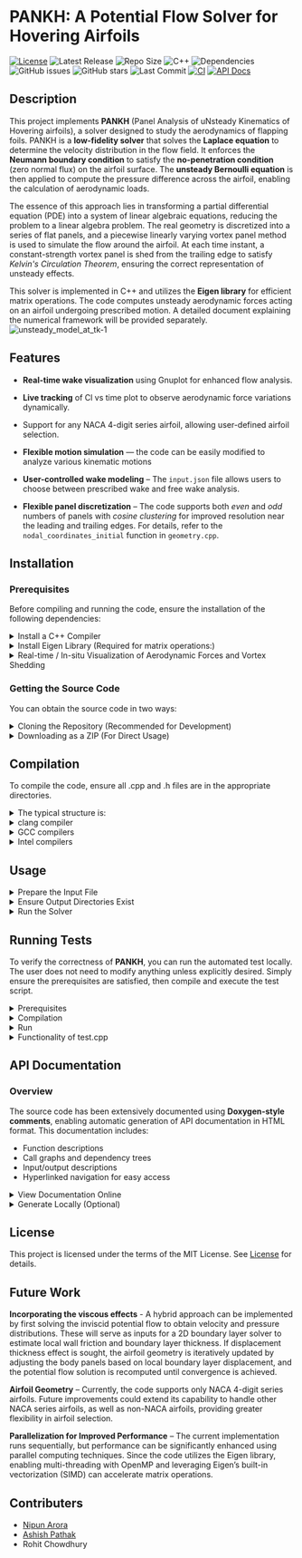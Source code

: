 # PANKH: A Potential Flow Solver for Hovering Airfoils

[![License](https://img.shields.io/github/license/coding4Acause/PANKH?color=blue)](LICENSE)
![Latest Release](https://img.shields.io/github/v/release/coding4Acause/PANKH?style=flat-square)
![Repo Size](https://img.shields.io/github/repo-size/coding4Acause/PANKH?color=blue)
![C++](https://img.shields.io/badge/C%2B%2B-11-blue)
![Dependencies](https://img.shields.io/badge/Dependencies-Eigen%2C%20Gnuplot-orange)
![GitHub issues](https://img.shields.io/github/issues/coding4Acause/PANKH)
![GitHub stars](https://img.shields.io/github/stars/coding4Acause/PANKH?style=social)
![Last Commit](https://img.shields.io/github/last-commit/coding4Acause/PANKH)
[![CI](https://github.com/coding4Acause/PANKH/actions/workflows/CI.yml/badge.svg)](https://github.com/coding4Acause/PANKH/actions/workflows/CI.yml)
[![API Docs](https://img.shields.io/badge/API--Docs-Click%20Here-blue?style=flat-square)](https://coding4Acause.github.io/PANKH/)

## Description
This project implements **PANKH** (Panel Analysis of uNsteady Kinematics of Hovering airfoils), a solver designed to study the aerodynamics of flapping foils. PANKH is a **low-fidelity solver** that solves the **Laplace equation** to determine the velocity distribution in the flow field. It enforces the **Neumann boundary condition** to satisfy the **no-penetration condition** (zero normal flux) on the airfoil surface.   The **unsteady Bernoulli equation** is then applied to compute the pressure difference across the airfoil, enabling the calculation of aerodynamic loads.

The essence of this approach lies in transforming a partial differential equation (PDE) into a system of linear algebraic equations, reducing the problem to a linear algebra problem. The real geometry is discretized into a series of flat panels, and a piecewise linearly varying vortex panel method is used to simulate the flow around the airfoil. At each time instant, a constant-strength vortex panel is shed from the trailing edge to satisfy *Kelvin's Circulation Theorem*, ensuring the correct representation of unsteady effects.

This solver is implemented in C++ and utilizes the **Eigen library** for efficient matrix operations. The code computes unsteady aerodynamic forces acting on an airfoil undergoing prescribed motion. A detailed document explaining the numerical framework will be provided separately.
![unsteady_model_at_tk-1](https://github.com/user-attachments/assets/b764fcf8-4402-4e61-bb78-6558aa271894)

## Features
- **Real-time wake visualization** using Gnuplot for enhanced flow analysis.

- **Live tracking** of Cl vs time plot to observe aerodynamic force variations dynamically.

- Support for any NACA 4-digit series airfoil, allowing user-defined airfoil selection.

- **Flexible motion simulation** — the code can be easily modified to analyze various kinematic motions

- **User-controlled wake modeling** – The `input.json` file allows users to choose between prescribed wake and free wake analysis.

- **Flexible panel discretization** – The code supports both *even* and *odd* numbers of panels with *cosine clustering* for improved resolution near the leading and trailing edges. For details, refer to the `nodal_coordinates_initial` function in `geometry.cpp`.


## Installation

### Prerequisites
Before compiling and running the code, ensure the installation of the following dependencies:

<details>
  <summary> Install a C++ Compiler</summary>
  
   A C++ compiler supporting the C++11 standard or later is required for building the project. Recommended compilers include:
    
  - **Clang**: A high-performance, LLVM-based compiler with robust C++ support.
  - **GCC**: The GNU Compiler Collection, widely used for C++ development.
  - **Intel oneAPI DPC++/C++ Compiler (icpx)**: Optimized for high-performance computing
  - To install GCC on Ubuntu:
    ```bash
    sudo apt install g++
    ```
  - To install Clang on Ubuntu and ensure compatibility with the GNU C++ standard library (libstdc++):

    ```bash
    sudo apt install clang libstdc++-8-dev
    ```
    - clang: Provides the Clang compiler (clang++).
    - libstdc++-8-dev: Installs the GNU C++ standard library headers (e.g., `<iostream>`, `<cmath>`, `<vector>`) required for Clang to compile C++ code using libstdc++. 
    - For Ubuntu 18.04, libstdc++-8-dev is typically compatible; for other versions, use libstdc++-dev or the version matching your GCC installation (e.g., libstdc++-10-dev for Ubuntu 20.04).
</details>

<details>
  <summary> Install Eigen Library (Required for matrix operations:)</summary>
     
- On Ubuntu:
  - Install via package manager (Recommended):
    ```bash
    sudo apt install libeigen3-dev  # Ubuntu
    ```
    This installs Eigen headers typically in `/usr/include/eigen3`.

  - Manual Installation: Download Eigen from the official website and extract it to a directory `(e.g., /usr/local/include/eigen3)`. Update the include path during compilation if necessary. [Eigen's official website](https://eigen.tuxfamily.org/).

- On macOS:
  - Install Eigen via Homebrew:
  ```bash
     brew install eigen
  ```
  - When compiling, you may need to specify the Eigen include path explicitly:
  ```bash
  g++ -I/opt/homebrew/Cellar/eigen/3.4.0_1/include/eigen3/ -Iinclude src/*.cpp -o PANKH_solver
  ```
  Note: When executing the program, avoid extra whitespace:
  ```bash
  ./PANKH_solver    # Correct
  ./ PANKH_solver   # Incorrect
  ```
- For further help: [Getting started with Eigen](https://eigen.tuxfamily.org/dox/GettingStarted.html)
</details>

<details>
  <summary>Real-time / In-situ Visualization of Aerodynamic Forces and Vortex Shedding</summary>

   Comprehensive platform-specific prerequisites, installation procedures, and verification protocols for enabling real-time visualization are detailed in [visualization_setup.md](https://github.com/coding4Acause/PANKH/blob/main/visualization_setup.md). This includes instructions for Gnuplot terminals, X11 support, and validation of plotting functionality across Linux, macOS, and Windows.
</details>
  
### Getting the Source Code

You can obtain the source code in two ways:
<details>
  <summary>  Cloning the Repository (Recommended for Development)</summary>

If you want to contribute or track changes, clone the repository using Git:
```bash
git clone https://github.com/coding4Acause/PANKH.git 
cd PANKH  # this is simply the name of the local(host system) directory
```
<!-- cd 2d_UnsteadyVortexPanel is the name of the local(in the host system) directory for the project -->
</details>

<details>
 <summary> Downloading as a ZIP (For Direct Usage) </summary>

If you only need the code without version control:

1) Go to the GitHub repository.
2) Click the "Code" button.
3) Select "Download ZIP".
4) Extract the ZIP file and navigate to the extracted folder.
</details>

## Compilation
To compile the code, ensure all .cpp and .h files are in the appropriate directories.
<details>
<summary> The typical structure is: </summary>

PANKH  # the name of the local repository
- │── /src          # Contains all .cpp source files
- │── /include      # Contains all .h header files     
- │── README.md        
- │── LICENSE 
- │── /output_files  
- │── input.json    # the input file 
</details>

<details>
<summary> clang compiler </summary>
To compile with Clang, use the following command to link all source files and include necessary headers:

```bash 
clang++ -o PANKH_solver src/*.cpp -Iinclude -std=c++11 
````
</details>

<details>
<summary> GCC compilers </summary>
If you are using g++, compile everything together with:

```bash 
g++ -o PANKH_solver src/*.cpp -Iinclude -std=c++11 
````
</details>

<details>
<summary> Intel compilers </summary>

```bash 
icpx -o PANKH_solver src/*.cpp -Iinclude -std=c++11 
```
</details>

##  Usage
<details><summary> Prepare the Input File </summary>

   - Modify simulation parameters in the `input.json` file as per your requirements (e.g., freestream conditions, kinematic motion(e.g. pitch,plunge), total simulation time, airfoil geometry, panel discretization, etc.).
   - For parameters that are set to null in `input.json`, their values are automatically computed within the code during runtime. It is recommended to review the relevant section in `main.cpp` that handles JSON parsing for a complete understanding of how default values are derived and assigned.  
</details>

<details>
  <summary>Ensure Output Directories Exist</summary>
  
  - The solver produces multiple output files, including **pressure coefficients**, **lift and drag coefficients**, and **wake data**. These files are written to the appropriate subdirectories under `output_files/`.

  - If the required directories are absent, consult [`SETUP.md`](https://github.com/coding4Acause/PANKH/blob/main/SETUP.md) for detailed instructions or execute the provided setup script to automatically generate the directory structure.
</details>


 <details><summary>Run the Solver</summary>

   After successful compilation, execute the solver from the terminal:
   ```bash
   ./PANKH_solver input.json
   ```
   > Note: The solver expects the `input.json` file as a command-line argument. Ensure this file exists in the same directory or provide the correct path.
</details>

## Running Tests
To verify the correctness of **PANKH**, you can run the automated test locally. The user does not need to modify anything unless explicitly desired. Simply ensure the prerequisites are satisfied, then compile and execute the test script.

<details><summary>Prerequisites</summary>

- Compile the main solver (PANKH_solver) from the root directory before executing the test   script. The test relies on this executable to run the simulations internally.
- Ensure there is a folder named `tests/` in the project root.
- Inside the `tests/` folder, you will find:

  - **`test.cpp`** – The test script.
  - **`input_test.json`** – The input file designed for the test case.
  - **Reference solution file** – Contains published data used for verification.

</details>

<details><summary> Compilation</summary>

- From the project root directory, compile the test script: 
 ```bash
  g++ -o test_exec tests/test.cpp
  ```
</details>

<details><summary> Run</summary>

 ```bash
  ./test_exec tests/input_test.json
  ```
- The script will automatically run the main solver, compare the computed lift coefficient with the reference solution, and print the results.

</details>

<details><summary> Functionality of test.cpp</summary>

- Internally, `test.cpp` executes the main solver using the provided test input.
- It collects the solver’s output (aerodynamic loads data) from the `output_files/` directory.
- Compares the computed lift coefficient against the reference solution.
- Prints clear messages indicating whether the test passed or failed.
</details>

##  API Documentation

###  Overview

The source code has been extensively documented using **Doxygen-style comments**, enabling automatic generation of API documentation in HTML format. This documentation includes:
- Function descriptions
- Call graphs and dependency trees
- Input/output descriptions
- Hyperlinked navigation for easy access

<details><summary>View Documentation Online</summary>

 The generated API documentation is hosted using **GitHub Pages** and can be accessed at:

 **[https://coding4Acause.github.io/PANKH/](https://coding4Acause.github.io/PANKH/)**

> This will open the `index.html` of the Doxygen-generated documentation directly in your browser.
</details>

<details><summary> Generate Locally (Optional)</summary>

If you want to regenerate the documentation on your system:

#### 1. Install Required Tools:
```bash
sudo apt install doxygen graphviz
```

#### 2. Verify Installation:
```bash
doxygen -v   # Check Doxygen version
dot -V       # Check Graphviz version
```

#### 3. Run Doxygen:
From the root of your repository (where the `Doxyfile` is located), run:
```bash
doxygen Doxyfile
```

This will generate a folder (`docs/` or `docs/html/`) containing the full documentation suite.

</details>

## License
This project is licensed under the terms of the MIT License. See [License](https://github.com/coding4Acause/2d_UnsteadyVortexPanel/blob/main/LICENSE) for details.

## Future Work

**Incorporating the viscous effects** -  A hybrid approach can be implemented by first solving the inviscid potential flow to obtain velocity and pressure distributions. These will serve as inputs for a 2D boundary layer solver to estimate local wall friction and boundary layer thickness. If displacement thickness effect is sought, the airfoil geometry is iteratively updated by adjusting the body panels based on local boundary layer displacement, and the potential flow solution is recomputed until convergence is achieved.

**Airfoil Geometry** – Currently, the code supports only NACA 4-digit series airfoils. Future improvements could extend its capability to handle other NACA series airfoils, as well as non-NACA airfoils, providing greater flexibility in airfoil selection.

**Parallelization for Improved Performance** – The current implementation runs sequentially, but performance can be significantly enhanced using parallel computing techniques. Since the code utilizes the Eigen library, enabling multi-threading with OpenMP and leveraging Eigen’s built-in vectorization (SIMD) can accelerate matrix operations. 


## Contributers
- [Nipun Arora](https://sites.google.com/view/nipun-arora/home)
- [Ashish Pathak](http://home.iitj.ac.in/~apathak/)
- Rohit Chowdhury 

